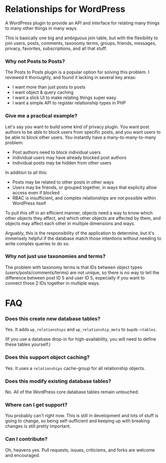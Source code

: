# Relationships for WordPress

A WordPress plugin to provide an API and interface for relating many things to many other things in many ways.

This is basically one big and ambiguous join table, but with the flexibility to join users, posts, comments, taxonomy terms, groups, friends, messages, privacy, favorites, subscriptions, and all that stuff.

### Why not Posts to Posts?

The Posts to Posts plugin is a popular option for solving this problem. I reviewed it thoroughly, and found it lacking in several key areas:

* I want more than just posts to posts
* I want object & query caching
* I want a slick UI to make relating things super easy
* I want a simple API to register relationship types in PHP

### Give me a practical example?

Let's say you want to build some kind of privacy plugin. You want post authors to be able to block users from specific posts, and you want users to be able to block other users. You instantly have a many-to-many-to-many problem:

* Post authors need to block individual users
* Individual users may have already blocked post authors
* Individual posts may be hidden from other users

In addition to all this:

* Posts may be related to other posts in other ways
* Users may be friends, or grouped together, in ways that explicity allow access even if blocked
* RBAC is insufficient, and complex relationships are not possible within WordPress itself

To pull this off in an efficient manner, objects need a way to know which other objects they affect, and which other objects are affected by them, and objects may affect each other in multiple dimensions and ways.

Arguably, this is the responsibility of the application to determine, but it's immensely helpful if the database match those intentions without needing to write complex queries to do so.

### Why not just use taxonomies and terms?

The problem with taxonomy terms is that IDs between object types (users/posts/comments/terms) are not unique, so there is no way to tell the difference between post ID 5 and user ID 5, especially if you want to connect those 2 IDs together in multiple ways.

# FAQ

### Does this create new database tables?

Yes. It adds `wp_relationships` and `wp_relationship_meta` to `$wpdb->tables`.

(If you use a database drop-in for high-availability, you will need to define these tables yourself.)

### Does this support object caching?

Yes. It uses a `relationships` cache-group for all relationship objects.

### Does this modify existing database tables?

No. All of the WordPress core database tables remain untouched.

### Where can I get support?

You probably can't right now. This is still in development and lots of stuff is going to change, so being self-sufficient and keeping up with breaking changes is still pretty important.

### Can I contribute?

Oh, heavens yes. Pull requests, issues, criticisms, and forks are welcome and encouraged.